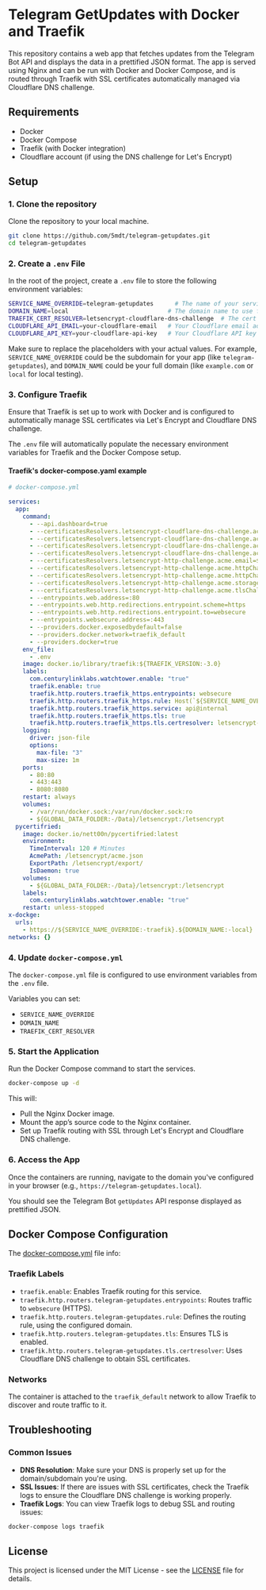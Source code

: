 # Telegram GetUpdates with Docker and Traefik

This repository contains a web app that fetches updates from the Telegram Bot API and displays the data in a prettified JSON format. The app is served using Nginx and can be run with Docker and Docker Compose, and is routed through Traefik with SSL certificates automatically managed via Cloudflare DNS challenge.

## Requirements

- Docker
- Docker Compose
- Traefik (with Docker integration)
- Cloudflare account (if using the DNS challenge for Let's Encrypt)

## Setup

### 1. Clone the repository
Clone the repository to your local machine.

```bash
git clone https://github.com/5mdt/telegram-getupdates.git
cd telegram-getupdates
```

### 2. Create a `.env` File
In the root of the project, create a `.env` file to store the following environment variables:

```bash
SERVICE_NAME_OVERRIDE=telegram-getupdates      # The name of your service (e.g., 'telegram-getupdates')
DOMAIN_NAME=local                            # The domain name to use for the app (e.g., 'local', 'example.com')
TRAEFIK_CERT_RESOLVER=letsencrypt-cloudflare-dns-challenge  # The cert resolver for Let's Encrypt via Cloudflare DNS challenge
CLOUDFLARE_API_EMAIL=your-cloudflare-email   # Your Cloudflare email address
CLOUDFLARE_API_KEY=your-cloudflare-api-key   # Your Cloudflare API key
```

Make sure to replace the placeholders with your actual values. For example, `SERVICE_NAME_OVERRIDE` could be the subdomain for your app (like `telegram-getupdates`), and `DOMAIN_NAME` could be your full domain (like `example.com` or `local` for local testing).

### 3. Configure Traefik
Ensure that Traefik is set up to work with Docker and is configured to automatically manage SSL certificates via Let's Encrypt and Cloudflare DNS challenge.

The `.env` file will automatically populate the necessary environment variables for Traefik and the Docker Compose setup.

#### Traefik's docker-compose.yaml example

```yaml
# docker-compose.yml

services:
  app:
    command:
      - --api.dashboard=true
      - --certificatesResolvers.letsencrypt-cloudflare-dns-challenge.acme.dnschallenge.provider=cloudflare
      - --certificatesResolvers.letsencrypt-cloudflare-dns-challenge.acme.dnschallenge=true
      - --certificatesResolvers.letsencrypt-cloudflare-dns-challenge.acme.email=${TRAEFIK_EMAIL:-admin@local}
      - --certificatesResolvers.letsencrypt-cloudflare-dns-challenge.acme.storage=/letsencrypt/acme.json
      - --certificatesResolvers.letsencrypt-http-challenge.acme.email=${TRAEFIK_EMAIL:-admin@local}
      - --certificatesResolvers.letsencrypt-http-challenge.acme.httpChallenge.entryPoint=web
      - --certificatesResolvers.letsencrypt-http-challenge.acme.httpChallenge=true
      - --certificatesResolvers.letsencrypt-http-challenge.acme.storage=/letsencrypt/acme.json
      - --certificatesResolvers.letsencrypt-http-challenge.acme.tlsChallenge=true
      - --entrypoints.web.address=:80
      - --entrypoints.web.http.redirections.entrypoint.scheme=https
      - --entrypoints.web.http.redirections.entrypoint.to=websecure
      - --entrypoints.websecure.address=:443
      - --providers.docker.exposedbydefault=false
      - --providers.docker.network=traefik_default
      - --providers.docker=true
    env_file:
      - .env
    image: docker.io/library/traefik:${TRAEFIK_VERSION:-3.0}
    labels:
      com.centurylinklabs.watchtower.enable: "true"
      traefik.enable: true
      traefik.http.routers.traefik_https.entrypoints: websecure
      traefik.http.routers.traefik_https.rule: Host(`${SERVICE_NAME_OVERRIDE:-traefik}.${DOMAIN_NAME:-local}`)
      traefik.http.routers.traefik_https.service: api@internal
      traefik.http.routers.traefik_https.tls: true
      traefik.http.routers.traefik_https.tls.certresolver: letsencrypt-cloudflare-dns-challenge
    logging:
      driver: json-file
      options:
        max-file: "3"
        max-size: 1m
    ports:
      - 80:80
      - 443:443
      - 8080:8080
    restart: always
    volumes:
      - /var/run/docker.sock:/var/run/docker.sock:ro
      - ${GLOBAL_DATA_FOLDER:-/Data}/letsencrypt:/letsencrypt
  pycertifried:
    image: docker.io/nett00n/pycertifried:latest
    environment:
      TimeInterval: 120 # Minutes
      AcmePath: /letsencrypt/acme.json
      ExportPath: /letsencrypt/export/
      IsDaemon: true
    volumes:
      - ${GLOBAL_DATA_FOLDER:-/Data}/letsencrypt:/letsencrypt
    labels:
      com.centurylinklabs.watchtower.enable: "true"
    restart: unless-stopped
x-dockge:
  urls:
    - https://${SERVICE_NAME_OVERRIDE:-traefik}.${DOMAIN_NAME:-local}
networks: {}
```

### 4. Update `docker-compose.yml`

The `docker-compose.yml` file is configured to use environment variables from the `.env` file.

Variables you can set:

- `SERVICE_NAME_OVERRIDE`
- `DOMAIN_NAME`
- `TRAEFIK_CERT_RESOLVER`

### 5. Start the Application

Run the Docker Compose command to start the services.

```bash
docker-compose up -d
```

This will:

- Pull the Nginx Docker image.
- Mount the app’s source code to the Nginx container.
- Set up Traefik routing with SSL through Let's Encrypt and Cloudflare DNS challenge.

### 6. Access the App
Once the containers are running, navigate to the domain you've configured in your browser (e.g., `https://telegram-getupdates.local`).

You should see the Telegram Bot `getUpdates` API response displayed as prettified JSON.

## Docker Compose Configuration

The [docker-compose.yml](./docker-compose.yml) file info:

### Traefik Labels
- `traefik.enable`: Enables Traefik routing for this service.
- `traefik.http.routers.telegram-getupdates.entrypoints`: Routes traffic to `websecure` (HTTPS).
- `traefik.http.routers.telegram-getupdates.rule`: Defines the routing rule, using the configured domain.
- `traefik.http.routers.telegram-getupdates.tls`: Ensures TLS is enabled.
- `traefik.http.routers.telegram-getupdates.tls.certresolver`: Uses Cloudflare DNS challenge to obtain SSL certificates.

### Networks
The container is attached to the `traefik_default` network to allow Traefik to discover and route traffic to it.

## Troubleshooting

### Common Issues
- **DNS Resolution**: Make sure your DNS is properly set up for the domain/subdomain you're using.
- **SSL Issues**: If there are issues with SSL certificates, check the Traefik logs to ensure the Cloudflare DNS challenge is working properly.
- **Traefik Logs**: You can view Traefik logs to debug SSL and routing issues:

```bash
docker-compose logs traefik
```

## License

This project is licensed under the MIT License - see the [LICENSE](LICENSE) file for details.
